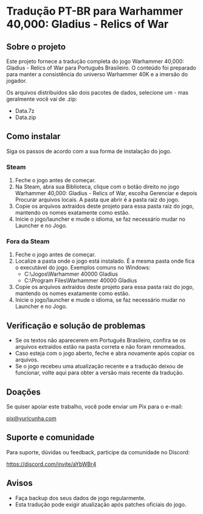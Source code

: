 # Tradução PT-BR para Warhammer 40,000: Gladius - Relics of War

## Sobre o projeto
Este projeto fornece a tradução completa do jogo Warhammer 40,000: Gladius - Relics of War para Português Brasileiro. O conteúdo foi preparado para manter a consistência do universo Warhammer 40K e a imersão do jogador.

Os arquivos distribuídos são dois pacotes de dados, selecione um - mas geralmente você vai de .zip:

- Data.7z
- Data.zip

## Como instalar
Siga os passos de acordo com a sua forma de instalação do jogo.

### Steam
1. Feche o jogo antes de começar.
2. Na Steam, abra sua Biblioteca, clique com o botão direito no jogo Warhammer 40,000: Gladius - Relics of War, escolha Gerenciar e depois Procurar arquivos locais. A pasta que abrir é a pasta raiz do jogo.
3. Copie os arquivos axtraidos deste projeto para essa pasta raiz do jogo, mantendo os nomes exatamente como estão.
4. Inicie o jogo/launcher e mude o idioma, se faz necessário mudar no Launcher e no Jogo.

### Fora da Steam
1. Feche o jogo antes de começar.
2. Localize a pasta onde o jogo está instalado. É a mesma pasta onde fica o executável do jogo. Exemplos comuns no Windows:
   - C:\Jogos\Warhammer 40000 Gladius
   - C:\Program Files\Warhammer 40000 Gladius
3. Copie os arquivos axtraidos deste projeto para essa pasta raiz do jogo, mantendo os nomes exatamente como estão.
4. Inicie o jogo/launcher e mude o idioma, se faz necessário mudar no Launcher e no Jogo.

## Verificação e solução de problemas
- Se os textos não aparecerem em Português Brasileiro, confira se os arquivos extraidos estão na pasta correta e não foram renomeados.
- Caso esteja com o jogo aberto, feche e abra novamente após copiar os arquivos.
- Se o jogo recebeu uma atualização recente e a tradução deixou de funcionar, volte aqui para obter a versão mais recente da tradução.

## Doações
Se quiser apoiar este trabalho, você pode enviar um Pix para o e-mail:

pix@yuricunha.com

## Suporte e comunidade
Para suporte, dúvidas ou feedback, participe da comunidade no Discord:

https://discord.com/invite/aYbWBr4

## Avisos
- Faça backup dos seus dados de jogo regularmente.
- Esta tradução pode exigir atualização após patches oficiais do jogo.
